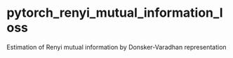 # pytorch_renyi_mutual_information_loss
Estimation of Renyi mutual information by Donsker-Varadhan representation
